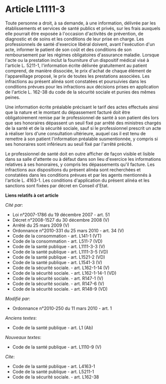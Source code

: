 # Article L1111-3

Toute personne a droit, à sa demande, à une information, délivrée par les établissements et services de santé publics et
privés, sur les frais auxquels elle pourrait être exposée à l'occasion d'activités de prévention, de diagnostic et de soins
et les conditions de leur prise en charge. Les professionnels de santé d'exercice libéral doivent, avant l'exécution d'un
acte, informer le patient de son coût et des conditions de son remboursement par les régimes obligatoires d'assurance
maladie. Lorsque l'acte ou la prestation inclut la fourniture d'un dispositif médical visé à l'article L. 5211-1,
l'information écrite délivrée gratuitement au patient comprend, de manière dissociée, le prix d'achat de chaque élément de
l'appareillage proposé, le prix de toutes les prestations associées. Les infractions au présent alinéa sont constatées et
poursuivies dans les conditions prévues pour les infractions aux décisions prises en application de l'article L. 162-38 du
code de la sécurité sociale et punies des mêmes peines. 

Une information écrite préalable précisant le tarif des actes effectués ainsi que la nature et le montant du dépassement
facturé doit être obligatoirement remise par le professionnel de santé à son patient dès lors que ses honoraires dépassent un
seuil fixé par arrêté des ministres chargés de la santé et de la sécurité sociale, sauf si le professionnel prescrit un acte
à réaliser lors d'une consultation ultérieure, auquel cas il est tenu de remettre à son patient l'information préalable
susmentionnée, y compris si ses honoraires sont inférieurs au seuil fixé par l'arrêté précité. 

Le professionnel de santé doit en outre afficher de façon visible et lisible dans sa salle d'attente ou à défaut dans son
lieu d'exercice les informations relatives à ses honoraires, y compris les dépassements qu'il facture. Les infractions aux
dispositions du présent alinéa sont recherchées et constatées dans les conditions prévues et par les agents mentionnés à
l'article L. 4163-1. Les conditions d'application du présent alinéa et les sanctions sont fixées par décret en Conseil
d'Etat.

**Liens relatifs à cet article**

_Cité par_:

  - Loi n°2007-1786 du 19 décembre 2007 - art. 51
  - Décret n°2008-1527 du 30 décembre 2008 (V)
  - Arrêté du 25 mars 2009 (V)
  - Ordonnance n°2010-331 du 25 mars 2010 - art. 34 (V)
  - Code de la consommation - art. L141-1 (VT)
  - Code de la consommation - art. L511-7 (VD)
  - Code de la santé publique - art. L1111-3-3 (V)
  - Code de la santé publique - art. L1111-3-5 (VD)
  - Code de la santé publique - art. L1521-2 (VD)
  - Code de la santé publique - art. L1541-3 (V)
  - Code de la sécurité sociale. - art. L162-1-14 (V)
  - Code de la sécurité sociale. - art. L162-1-14-1 (VD)
  - Code de la sécurité sociale. - art. R147-1 (V)
  - Code de la sécurité sociale. - art. R147-6 (V)
  - Code de la sécurité sociale. - art. R148-9 (VD)

_Modifié par_:

  - Ordonnance n°2010-250 du 11 mars 2010 - art. 1

_Anciens textes_:

  - Code de la santé publique - art. L1 (Ab)

_Nouveaux textes_:

  - Code de la santé publique - art. L1110-9 (V)

_Cite_:

  - Code de la santé publique - art. L4163-1
  - Code de la santé publique - art. L5211-1
  - Code de la sécurité sociale. - art. L162-38
